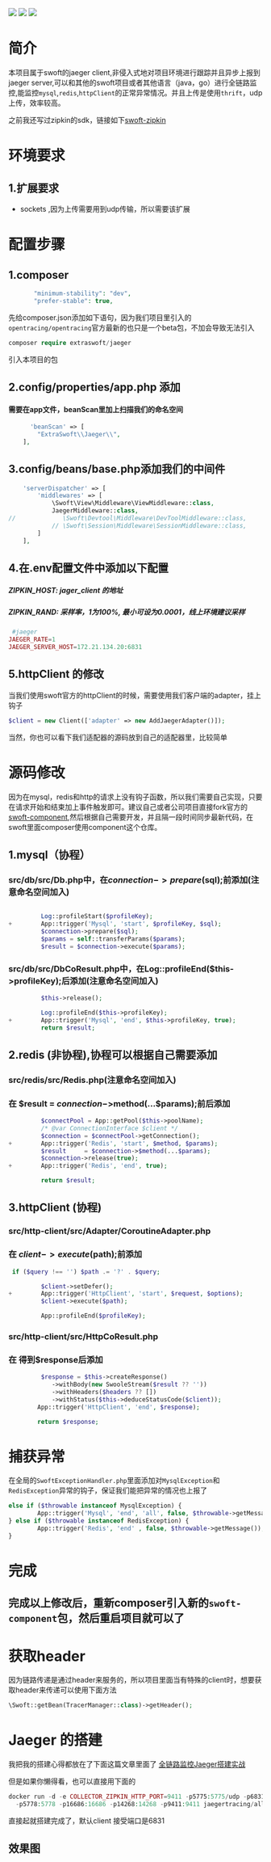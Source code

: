 ![](https://img.shields.io/badge/version-v0.0.0.3-red.svg)
![](https://img.shields.io/badge/php-%3E=7.1-orange.svg)
![](https://img.shields.io/badge/swoole-%3E=4.0-blue.svg)


# 简介
本项目属于swoft的jaeger client,非侵入式地对项目环境进行跟踪并且异步上报到jaeger server,可以和其他的swoft项目或者其他语言（java，go）进行全链路监控,能监控`mysql`,`redis`,`httpClient`的正常异常情况。并且上传是使用`thrift`，udp 上传，效率较高。

之前我还写过zipkin的sdk，链接如下[swoft-zipkin](https://github.com/masixun71/swoft-zipkin)


# 环境要求

## 1.扩展要求
- sockets ,因为上传需要用到udp传输，所以需要该扩展



# 配置步骤

## 1.composer
```php
       "minimum-stability": "dev",
	   "prefer-stable": true,
```
先给composer.json添加如下语句，因为我们项目里引入的`opentracing/opentracing`官方最新的也只是一个beta包，不加会导致无法引入

```php
composer require extraswoft/jaeger
```

引入本项目的包

## 2.config/properties/app.php 添加

#### 需要在app文件，beanScan里加上扫描我们的命名空间
```php
      'beanScan' => [
		"ExtraSwoft\\Jaeger\\",
    ],
```



## 3.config/beans/base.php添加我们的中间件
```php
    'serverDispatcher' => [
        'middlewares' => [
            \Swoft\View\Middleware\ViewMiddleware::class,
			JaegerMiddleware::class,
//             \Swoft\Devtool\Middleware\DevToolMiddleware::class,
            // \Swoft\Session\Middleware\SessionMiddleware::class,
        ]
    ],
```

## 4.在.env配置文件中添加以下配置
##### ZIPKIN_HOST: jager_client 的地址

##### ZIPKIN_RAND:  采样率，1为100%, 最小可设为0.0001，线上环境建议采样



```php
 #jaeger
JAEGER_RATE=1
JAEGER_SERVER_HOST=172.21.134.20:6831
```

## 5.httpClient 的修改
当我们使用swoft官方的httpClient的时候，需要使用我们客户端的adapter，挂上钩子

```php
$client = new Client(['adapter' => new AddJaegerAdapter()]);
```

当然，你也可以看下我们适配器的源码放到自己的适配器里，比较简单




# 源码修改

因为在mysql，redis和http的请求上没有钩子函数，所以我们需要自己实现，只要在请求开始和结束加上事件触发即可。建议自己或者公司项目直接fork官方的[swoft-component](https://github.com/swoft-cloud/swoft-component),然后根据自己需要开发，并且隔一段时间同步最新代码，在swoft里面composer使用component这个仓库。



## 1.mysql（协程）

### src/db/src/Db.php中，在$connection->prepare($sql);前添加(注意命名空间加入)
```php

         Log::profileStart($profileKey);
+        App::trigger('Mysql', 'start', $profileKey, $sql);
         $connection->prepare($sql);
         $params = self::transferParams($params);
         $result = $connection->execute($params);
```
### src/db/src/DbCoResult.php中，在Log::profileEnd($this->profileKey);后添加(注意命名空间加入)
```php
         $this->release();

         Log::profileEnd($this->profileKey);
+        App::trigger('Mysql', 'end', $this->profileKey, true);
         return $result;
```


## 2.redis (非协程),协程可以根据自己需要添加
### src/redis/src/Redis.php(注意命名空间加入)

### 在 $result = $connection->$method(...$params);前后添加

```php
         $connectPool = App::getPool($this->poolName);
         /* @var ConnectionInterface $client */
         $connection = $connectPool->getConnection();
+        App::trigger('Redis', 'start', $method, $params);
         $result     = $connection->$method(...$params);
         $connection->release(true);
+        App::trigger('Redis', 'end', true);

         return $result;
```
## 3.httpClient (协程)
### src/http-client/src/Adapter/CoroutineAdapter.php

### 在 $client->execute($path);前添加

```php
 if ($query !== '') $path .= '?' . $query;

         $client->setDefer();
+        App::trigger('HttpClient', 'start', $request, $options);
         $client->execute($path);

         App::profileEnd($profileKey);
```
### src/http-client/src/HttpCoResult.php
### 在 得到$response后添加

```php
         $response = $this->createResponse()
            ->withBody(new SwooleStream($result ?? ''))
            ->withHeaders($headers ?? [])
            ->withStatus($this->deduceStatusCode($client));
        App::trigger('HttpClient', 'end', $response);

        return $response;
```
# 捕获异常

在全局的`SwoftExceptionHandler.php`里面添加对`MysqlException`和`RedisException`异常的钩子，保证我们能把异常的情况也上报了

```php
else if ($throwable instanceof MysqlException) {
        App::trigger('Mysql', 'end', 'all', false, $throwable->getMessage());
} else if ($throwable instanceof RedisException) {
        App::trigger('Redis', 'end' , false, $throwable->getMessage());
}
```




# 完成
## 完成以上修改后，重新composer引入新的`swoft-component`包，然后重启项目就可以了


# 获取header

因为链路传递是通过header来服务的，所以项目里面当有特殊的client时，想要获取header来传递可以使用下面方法

```php
\Swoft::getBean(TracerManager::class)->getHeader();
```


# Jaeger 的搭建

我把我的搭建心得都放在了下面这篇文章里面了
[全链路监控Jaeger搭建实战](https://www.jianshu.com/p/ffc597bb4ce8)

但是如果你懒得看，也可以直接用下面的
```php
docker run -d -e COLLECTOR_ZIPKIN_HTTP_PORT=9411 -p5775:5775/udp -p6831:6831/udp -p6832:6832/udp \
  -p5778:5778 -p16686:16686 -p14268:14268 -p9411:9411 jaegertracing/all-in-one:latest
```

直接起就搭建完成了，默认client 接受端口是6831



## 效果图


